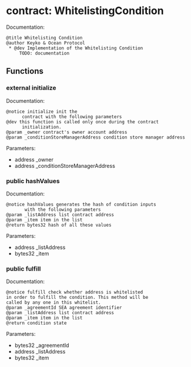 
# contract: WhitelistingCondition

Documentation:
```
@title Whitelisting Condition
@author Keyko & Ocean Protocol
 * @dev Implementation of the Whitelisting Condition
     TODO: documentation
```

## Functions

### external initialize

Documentation:

```
@notice initialize init the 
      contract with the following parameters
@dev this function is called only once during the contract
      initialization.
@param _owner contract's owner account address
@param _conditionStoreManagerAddress condition store manager address
```
Parameters:
* address _owner
* address _conditionStoreManagerAddress

### public hashValues

Documentation:

```
@notice hashValues generates the hash of condition inputs 
       with the following parameters
@param _listAddress list contract address
@param _item item in the list
@return bytes32 hash of all these values 
```
Parameters:
* address _listAddress
* bytes32 _item

### public fulfill

Documentation:

```
@notice fulfill check whether address is whitelisted
in order to fulfill the condition. This method will be 
called by any one in this whitelist. 
@param _agreementId SEA agreement identifier
@param _listAddress list contract address
@param _item item in the list
@return condition state
```
Parameters:
* bytes32 _agreementId
* address _listAddress
* bytes32 _item

